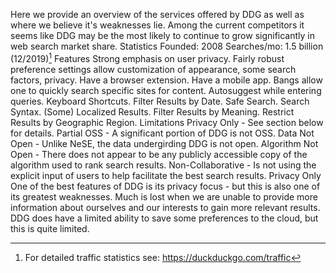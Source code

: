 Here we provide an overview of the services offered by DDG as well as where we believe it's weaknesses lie. Among the current competitors it seems like DDG may be the most likely to continue to grow significantly in web search market share.
Statistics
Founded: 2008
Searches/mo: 1.5 billion (12/2019)[^1]
Features
Strong emphasis on user privacy.
Fairly robust preference settings allow customization of appearance, some search factors, privacy.
Have a browser extension.
Have a mobile app.
Bangs allow one to quickly search specific sites for content.
Autosuggest while entering queries.
Keyboard Shortcuts.
Filter Results by Date.
Safe Search.
Search Syntax.
(Some) Localized Results.
Filter Results by Meaning.
Restrict Results by Geographic Region.
Limitations
Privacy Only - See section below for details.
Partial OSS - A significant portion of DDG is not OSS.
Data Not Open - Unlike NeSE, the data undergirding DDG is not open.
Algorithm Not Open - There does not appear to be any publicly accessible copy of the algorithm used to rank search results.
Non-Collaborative - Is not using the explicit input of users to help facilitate the best search results.
Privacy Only
One of the best features of DDG is its privacy focus - but this is also one of its greatest weaknesses. Much is lost when we are unable to provide more information about ourselves and our interests to gain more relevant results. DDG does have a limited ability to save some preferences to the cloud, but this is quite limited.
[^1]: For detailed traffic statistics see: https://duckduckgo.com/traffic

